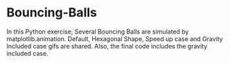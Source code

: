 # Bouncing-Balls
In this Python exercise, Several Bouncing Balls are simulated by matplotlib.animation. Default, Hexagonal Shape, Speed up case and Gravity Included case gifs are shared. Also, the final code includes the gravity included case.
